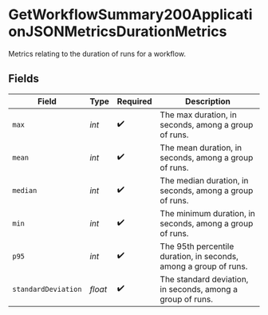 # GetWorkflowSummary200ApplicationJSONMetricsDurationMetrics

Metrics relating to the duration of runs for a workflow.


## Fields

| Field                                                            | Type                                                             | Required                                                         | Description                                                      |
| ---------------------------------------------------------------- | ---------------------------------------------------------------- | ---------------------------------------------------------------- | ---------------------------------------------------------------- |
| `max`                                                            | *int*                                                            | :heavy_check_mark:                                               | The max duration, in seconds, among a group of runs.             |
| `mean`                                                           | *int*                                                            | :heavy_check_mark:                                               | The mean duration, in seconds, among a group of runs.            |
| `median`                                                         | *int*                                                            | :heavy_check_mark:                                               | The median duration, in seconds, among a group of runs.          |
| `min`                                                            | *int*                                                            | :heavy_check_mark:                                               | The minimum duration, in seconds, among a group of runs.         |
| `p95`                                                            | *int*                                                            | :heavy_check_mark:                                               | The 95th percentile duration, in seconds, among a group of runs. |
| `standardDeviation`                                              | *float*                                                          | :heavy_check_mark:                                               | The standard deviation, in seconds, among a group of runs.       |